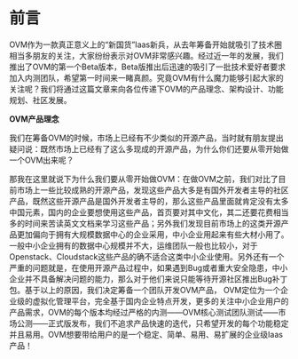 # 前言


OVM作为一款真正意义上的“新国货”Iaas新兵，从去年筹备开始就吸引了技术圈相当多朋友的关注，大家纷纷表示对OVM非常感兴趣。经过近一年的发展，我们推出了OVM的第一个Beta版本，Beta版推出后迅速的吸引了一批技术爱好者要求加入内测团队，希望第一时间来一睹真颜。究竟OVM有什么魔力能够引起大家的关注呢？我们将通过这篇文章来向各位传递下OVM的产品理念、架构设计、功能规划、社区发展。

**OVM产品理念**

我们在筹备OVM的时候，市场上已经有不少类似的开源产品，当时就有朋友提出疑问说：既然市场上已经有了这么多现成的开源产品，为什么你们还要从零开始做一个OVM出来呢？

那我在这里就说下为什么我们要从零开始做OVM：在做OVM之前，我们对比了目前市场上一些比较成熟的开源产品，发现这些产品大多是有国外开发者主导的社区产品，既然这些开源产品是国外开发者主导的，那么这些产品里面就肯定没有太多中国元素，国内的企业要想使用这些产品，首页要对其中文化，其二还要花费相当多的时间来苦读英文文档来学习这些产品；另外我们发现目前市场上的这类开源产品更加偏向于拥有大规模数据中心的企业采用，中小企业用起来有些大材小用了。一般中小企业拥有的数据中心规模并不大，运维团队一般也比较小，对于Openstack、Cloudstack这些产品的确不适合这类中小企业使用。另外还有一个严重的问题就是，在使用开源产品过程中，如果遇到Bug或者重大安全隐患，中小企业并不具备解决问题的能力，那么对于他们来说只能等待开源社区推出Bug补丁包。基于以上的原因，我们决定筹备一个团队开发OVM产品， OVM定位为一个企业级的虚拟化管理平台，完全基于国内企业特点开发，更多的关注中小企业用户的产品需求，OVM的每个版本均经过严格的内测——OVM核心测试团队测试——市场公测——正式版发布，我们不追求产品快速的迭代，只希望开发的每个功能稳定并且易用。OVM想要带给用户的是一个稳定、简单、易用、易扩展的企业级Iaas产品！
